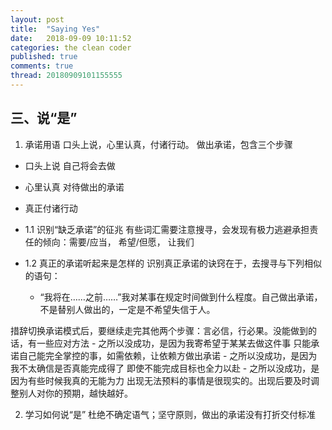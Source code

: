 ```yaml
---
layout: post
title:  "Saying Yes"
date:   2018-09-09 10:11:52
categories: the clean coder
published: true
comments: true
thread: 20180909101155555
---
```

三、说“是”
---

1. 承诺用语
口头上说，心里认真，付诸行动。
做出承诺，包含三个步骤
  - 口头上说  自己将会去做
  - 心里认真  对待做出的承诺
  - 真正付诸行动


  - 1.1 识别“缺乏承诺”的征兆
有些词汇需要注意搜寻，会发现有极力逃避承担责任的倾向：需要/应当， 希望/但愿， 让我们

  - 1.2 真正的承诺听起来是怎样的
    识别真正承诺的诀窍在于，去搜寻与下列相似的语句：
    -    “我将在……之前……”我对某事在规定时间做到什么程度。自己做出承诺，不是替别人做出的，一定是不希望失信于人。

  措辞切换承诺模式后，要继续走完其他两个步骤：言必信，行必果。没能做到的话，有一些应对方法
    - 之所以没成功，是因为我寄希望于某某去做这件事
              只能承诺自己能完全掌控的事，如需依赖，让依赖方做出承诺
    - 之所以没成功，是因为我不太确信是否真能完成得了
              即使不能完成目标也全力以赴
    - 之所以没成功，是因为有些时候我真的无能为力
                出现无法预料的事情是很现实的。出现后要及时调整别人对你的预期，越快越好。

2. 学习如何说“是”
杜绝不确定语气；坚守原则，做出的承诺没有打折交付标准
